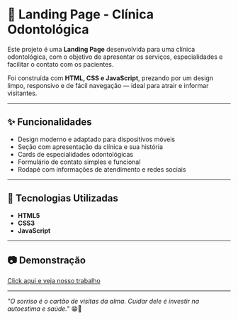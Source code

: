 # 🦷 Landing Page - Clínica Odontológica

Este projeto é uma **Landing Page** desenvolvida para uma clínica odontológica, com o objetivo de apresentar os serviços, especialidades e facilitar o contato com os pacientes.

Foi construída com **HTML, CSS e JavaScript**, prezando por um design limpo, responsivo e de fácil navegação — ideal para atrair e informar visitantes.

---

## ✨ Funcionalidades

- Design moderno e adaptado para dispositivos móveis  
- Seção com apresentação da clínica e sua história  
- Cards de especialidades odontológicas  
- Formulário de contato simples e funcional  
- Rodapé com informações de atendimento e redes sociais

---

## 🚀 Tecnologias Utilizadas

- **HTML5**  
- **CSS3**  
- **JavaScript**

---

## 📷 Demonstração

[Click aqui e veja nosso trabalho ](https://wesleyorrr.github.io/LandingPage_Dentista/)


---

_"O sorriso é o cartão de visitas da alma. Cuidar dele é investir na autoestima e saúde."_ 😁🦷
